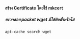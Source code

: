 #### สร้าง Certificate โดยใช้ mkcert 

##### ตรวจสอบ packet wget มีให้ติดตั้งหรือไม่

    apt-cache search wget
